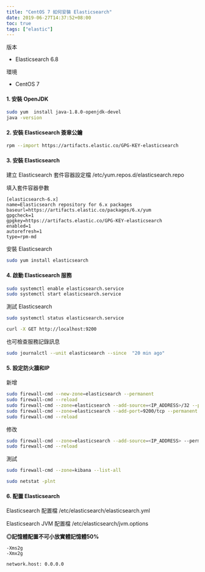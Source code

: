 ```yaml
---
title: "CentOS 7 如何安裝 Elasticsearch"
date: 2019-06-27T14:37:52+08:00
toc: true
tags: ["elastic"]
---
```


<!--more-->

版本

* Elasticsearch 6.8

環境

* CentOS 7

#### 1. 安裝 OpenJDK

```bash
sudo yum  install java-1.8.0-openjdk-devel
java -version
```

#### 2. 安裝 Elasticsearch 簽章公鑰

```bash
rpm --import https://artifacts.elastic.co/GPG-KEY-elasticsearch
```

#### 3. 安裝 Elasticsearch

建立 Elasticsearch 套件容器設定檔 /etc/yum.repos.d/elasticsearch.repo

填入套件容器參數

```text
[elasticsearch-6.x]
name=Elasticsearch repository for 6.x packages
baseurl=https://artifacts.elastic.co/packages/6.x/yum
gpgcheck=1
gpgkey=https://artifacts.elastic.co/GPG-KEY-elasticsearch
enabled=1
autorefresh=1
type=rpm-md
```

安裝 Elasticsearch

```bash
sudo yum install elasticsearch
```

#### 4. 啟動 Elasticsearch 服務

```bash
sudo systemctl enable elasticsearch.service
sudo systemctl start elasticsearch.service
```

測試 Elasticsearch

```bash
sudo systemctl status elasticsearch.service

curl -X GET http://localhost:9200
```

也可檢查服務記錄訊息

```bash
sudo journalctl --unit elasticsearch --since  "20 min ago"
```

#### 5. 設定防火牆和IP

新增

```bash
sudo firewall-cmd --new-zone=elasticsearch --permanent
sudo firewall-cmd --reload
sudo firewall-cmd --zone=elasticsearch --add-source=<IP_ADDRESS>/32 --permanent
sudo firewall-cmd --zone=elasticsearch --add-port=9200/tcp --permanent
sudo firewall-cmd --reload
```

修改

```bash
sudo firewall-cmd --zone=elasticsearch --add-source=<IP_ADDRESS> --permanent
sudo firewall-cmd --reload
```

測試

```bash
sudo firewall-cmd --zone=kibana --list-all

sudo netstat -plnt
```

#### 6. 配置 Elasticsearch

Elasticsearch 配置檔 /etc/elasticsearch/elasticsearch.yml

Elasticsearch JVM 配置檔 /etc/elasticsearch/jvm.options

__◎記憶體配置不可小放實體記憶體50%__

```text
-Xms2g
-Xmx2g

network.host: 0.0.0.0
```

[參考官方說明]:https://www.elastic.co/guide/en/elasticsearch/reference/current/settings.html
